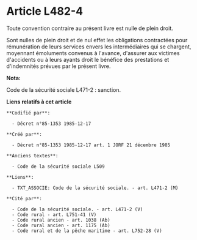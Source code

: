 # Article L482-4

Toute convention contraire au présent livre est nulle de plein droit. 

Sont nulles de plein droit et de nul effet les obligations contractées pour rémunération de leurs services envers les
intermédiaires qui se chargent, moyennant émoluments convenus à l'avance, d'assurer aux victimes d'accidents ou à leurs
ayants droit le bénéfice des prestations et d'indemnités prévues par le présent livre.

**Nota:**

Code de la sécurité sociale L471-2 : sanction.

**Liens relatifs à cet article**

	**Codifié par**:

	  - Décret n°85-1353 1985-12-17

	**Créé par**:

	  - Décret n°85-1353 1985-12-17 art. 1 JORF 21 décembre 1985

	**Anciens textes**:

	  - Code de la sécurité sociale L509

	**Liens**:

	  - TXT_ASSOCIE: Code de la sécurité sociale. - art. L471-2 (M)

	**Cité par**:

	  - Code de la sécurité sociale. - art. L471-2 (V)
	  - Code rural - art. L751-41 (V)
	  - Code rural ancien - art. 1038 (Ab)
	  - Code rural ancien - art. 1175 (Ab)
	  - Code rural et de la pêche maritime - art. L752-28 (V)
